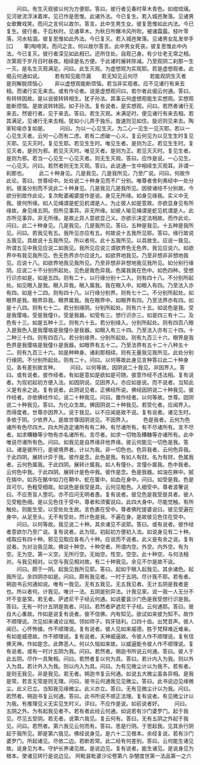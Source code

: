 <!-- { "loadSidebar": true } -->
　　问曰。有生灭观彼以何为方便耶。答曰。彼行者见春时草木青色。如绀琉璃。见河驶流浮沫着岸。见已作是思惟。此诸外法。今已复生。若入城邑聚落。见诸男女歌舞戏笑。而问之言何以故尔。答言。此中生男生女。彼复思惟如此内法。今已复生。彼行者。于后秋时。见诸草木。为秋日所曝冷风所吹。被诸霜露。枝叶零落。河水枯涸。彼复思惟如此外法。今已复灭。若入城邑聚落。见诸男女乱发举手[口　　睪]啕啼哭。而问之言。何以故尔答言。此中男女死丧。彼复思惟此中内法。今已复灭。彼行者深见如此相已。还所住处。自观己身。有少壮老无常之相。次第观于岁月日时昼夜。相续是名方便。于此诸时展转除减。乃至观阴二刹那一生一灭。是名生灭观满足。问曰。此生灭观。为虚想观为实观耶。若是虚想观者。此偈云何通如说。
　　若有知见能尽漏　　若无知见云何尽
　　若能观阴生灭者　　是则解脱烦恼心
　　非以虚想观能断烦恼。若当非实观者。应不见诸行有来去相。而诸行实无来去。或有作论者。说是虚想观问曰。若尔者此偈云何通。答曰。有转转因故。是以说彼转转相生。犹子孙法。其事云何虚想观能生实想观。实想观能断烦恼。是故说转转因。如子孙法。复有说者。是实想观。问曰。若然者诸行无来去。然彼行者。见于来去。答曰。若生灭观。未满足时。便见诸行有来去相。若其满足。见诸行无来去相。犹如小儿弄于独乐。旋速则见如住。旋迟则见来去。陶家轮喻亦复如是。
　　问曰。为以一心见生灭。为二心一见生一见灭耶。若以一心见生灭者。云何一心而有二虑。若有二虑破一心义。复云何见为以见生生时复见灭耶。见灭灭时。复见生耶。若见生生时。唯见生者。是则为正。若见生生时。复见灭者。是则为邪。若见灭灭时。唯见灭者。是则为正。若见灭灭时。复见生者。是则为邪。若当一心见生一心见灭者。则无生灭观。答曰。应作是说。一心见生。一心见灭。问曰。若然者则无生灭观。答曰。此说通一生中相续生灭观耳。非谓一刹那也。
　　此二十种身见。几是我见。几是我所见。乃至广说。问曰。何故作此论。答曰。世尊经中。处处说二十种身见而不广分别。唯尊者舍利弗经中一处分别。彼虽分别而不说此二十种身见。几是我见几是我所见。因彼诸经不分别故。今欲分别故作此论。复次毗婆阇婆提作是说。身见无所缘。如身见缘我。实义中无我。彼何所缘。如人见绳谓是蛇见杌谓是人。为止彼人如是意故。亦欲显身见有所缘故。身见缘五阴。但所见事异。非无所缘。如彼人喻见绳谓是蛇见杌谓是人。此亦所见事异。非无所缘。是故止异人意欲显己义。亦欲示决定法相故。而作此论。问曰。此二十种身见。几是我见。几是我所见。答曰。五种是我见。十五种是我所见。问曰。若我见有五。我所见亦应有五。何故说十五我所见耶。答曰。缘行故说五我见。具故说十五我所见。所以者何。此十五我所见。以具故生。应说一我见。所谓五见中我见应说二如我见。我所见应说三谓欲界色无色界。我见应说六。如欲界中有我见我所见。色无色界亦尔应说九。如欲界地我见。乃至非想非非想地我见。应说十八。如欲界地我见我所见。乃至非想非非想地我见我所见。如分别行缘阴。应说二十不分别所起处。见色是我色异我。色属我我在色中。如色四种。受想行识亦如是。如是五四。则有二十。以行缘分别十二入。则有四十八。不分别所起处。如见眼入是我。眼入异我。眼入属我。我在眼入中。如眼入有四。乃至法入亦有四。如是十二四。则有四十八。以行缘分别界。则有七十二。不分别所起处。如眼界是我。眼界异我。眼界属我。我在眼界中。如眼界有四。乃至法界亦有四。如是十八四。则有七十二。若分别缘阴。分别所起处。则有六十五。如说色是我。受是我璎珞。受是我僮仆。受是我器。如受有三。想行识亦三。如是四三有十二。及色有十三。如是五种十三。则有六十五。若分别缘入。分别所起处。则有四百八眼入是我色入是我璎珞是我僮仆是我器。如眼入有三十四。乃至法入亦有三十四。十二种三十四。则有四百八。若分别缘界。分别所起处。则有九百三十六。眼界是我色界是我璎珞是我僮仆是我器。如眼界有五十二。乃至法界有五十二十八种五十二。则有九百三十六。如是种种身。诸刹那相续。则有无量我见我所见。此处分别行缘阴。不分别所起处。则有二十。问曰。以何等故此身见言种答曰此二十种身见。各有差别故言种。
　　问曰。以何等故。因阴说二十我见。非因界入。答曰。或有说者。彼作经者。有如是意如是欲如是可随。彼意作经不违法相。复有说者。为现初起初方便入法。如因阴说。见因界入。亦应如是说。而不说者。当知此义是有余之说。复有说者。此阴说见者。正佛经所说。佛经因阴说二十种我见。彼作经者。亦依佛经作论。说二十种我见。问曰。置作经者。以何等故。世尊。因阴说二十种我见。答曰。为化众生故。佛因阴说二十种我见。若受化者。应闻界入。而得度者。世尊亦因界入。说于我见。以不应闻是故不说。复有说者。诸见生时。多依于阴。少依界入。是故世尊因阴说见。不因界入。
　　色是我者。云何为色诸所有色尽四大。四大所造定诸所有有二种。有尽诸所有。有不尽诸所有。言不尽者。如求糟糠等少物有亦名诸所有。言尽者。如求一切物及糟糠等亦诸所有。此中唯说尽诸所有色。问曰。如我见是自界缘非他界缘。彼云何能见一切色是我。答曰。诸是彼所行。是彼境界者。计以为我。非一切色也。色异我者。云何色异我。于此四阴。展转计异于我。彼作是念。此色是我。有如人有财。名为有财。色属我者。云何色属我。于此四阴。展转计属我。如人有僮仆。言僮仆属我。色中我者。云何色中我。于此四阴。展转计是色中我。彼作是念。色是我器。如油在麻中。腻在揣中。如苏在酪中如刀在鞘中。蛇在箧中。如血在身中。问曰。如受是我。色是具可尔。色粗受细故。如说色是我受是具。云何见粗色。入细受中。尊者波奢说曰。不应责盲人堕坑。亦不应问无明者愚。复有说者。彼见色是我受是具者。彼人见受粗色细。是以见色住于受中。尊者和须蜜说曰。此四大身中。尽能觉触。有所触处。则能生受。以受处处生故。言色裹在受中。尊者佛陀提婆说曰。彼见受遍在身中。从足至头。无不有受处。然计色是我。不遍在身。是故彼见色住在受中。
　　问曰。以何等故。我见说二十种。其余诸见不说耶。答曰。或有说者。彼作经者意欲尔乃至广说。复有说者。此为现。初起初方便初入法。如说身见有二十种。戒取应有四十种。邪见见取应各有八十种。应说而不说者。此义是有余之说。复有说者。为对治我见故。佛说十种空。十种空者。所谓内空。外空。内外空。有为空。无为空。第一义空。无所行空。无始空。性空。空空。此十种空。与何法相对。与我见相对。以空与我见相对故。有二十种我见。余见不尔是故不说。
　　问曰。颇于一阴。起我见我所见耶。答曰。起如于眼入起我见。其余诸色。起我所见。余四阴亦如是。问曰。颇有我见者。一时于五阴。尽计我不耶。若有者。朔迦书云何通如说。唯有一我见。无有五我见。无五我见者。无计五阴是我者是也。所以者何。计我见。唯计一法。五阴是别异法。计我见家。说一我一人无分不坏不变是常。若无者。萨遮尼干子经云何通。如说瞿昙沙门色是我受想行识是我。答曰。无有一时计五阴是我者。问曰。若然者萨遮尼干子经。云何通耶。答曰。彼自大心重故。作如是说复有说者。彼不信佛。内有知见。欲试如来彼为知不。故作不顺理说。次见如来诸论议相。领如师子。钩牙铦利。口四十齿。出梵音声。彼人闻已。心怀怖懅。作不顺理说。复有说者。彼人见如来威德。胜于梵释难近难亲。有如是威德故。作不顺理说。复有说者。天神威逼故。令彼人作不顺理说。复有信佛天神。作如是念。此弊恶人。何以久恼如来故。以威逼能令彼人作不顺理说。复有说者。或有一时计五阴为我。问曰。若然者。朔迦书所说云何通。答曰。彼人于此五阴。尽作一具聚相。问曰。若然者复以何为具。答曰。若计内入为我。则以外入为具。若计外入为我。则以内入为具。问曰。为有见微尘计以为我不。若有者。是则无我见。非是我见。若无者。朔迦书复云何通。如说五大微尘虽各异相。是我是常。若言无常是则无理。问曰。彼书云何通我见见微尘。答曰。此书说边见缘微尘。此义已立。当知我见缘微尘。此义亦立。答曰。无有见微尘计以为我。问曰。若然者。朔迦书复云何通。答曰。此书所说不顺正法理。复有说者。有见微尘计以为我。有推理见义无实见生时义。评曰。不应作是说。如前说者好。
　　问曰。五阴之外。为有起我见者不。若有者此经云何通。如说若有沙门婆罗门。起于我见。尽见五受阴。若无者。说第六我见。复云何有。答曰。无有五阴之外起于我见。问曰。若然者。第六我见云何而有。答曰。思是行阴。于思起我。见其余行阴起于我所见。即是第六我见。佛经说身见。是六十二见根本。余经复说。若有沙门婆罗门。所起诸见。尽依二边。若断若常。此二经有何差别。答曰。云何能生诸见故。说身见为本。守护长养诸见故。是说边见。复有说者。能生诸见。是说身见为根本。使诸见转行是说边见。
阿毗昙毗婆沙论卷第六
杂犍度世第一法品第一之六

